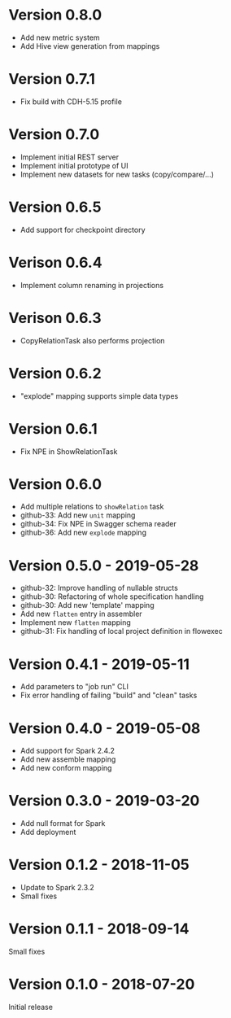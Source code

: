# Version 0.8.0
* Add new metric system
* Add Hive view generation from mappings

# Version 0.7.1
* Fix build with CDH-5.15 profile

# Version 0.7.0
* Implement initial REST server
* Implement initial prototype of UI
* Implement new datasets for new tasks (copy/compare/...)

# Version 0.6.5
* Add support for checkpoint directory

# Verison 0.6.4
* Implement column renaming in projections

# Verison 0.6.3
* CopyRelationTask also performs projection

# Version 0.6.2
* "explode" mapping supports simple data types

# Version 0.6.1
* Fix NPE in ShowRelationTask

# Version 0.6.0

* Add multiple relations to `showRelation` task
* github-33: Add new `unit` mapping
* github-34: Fix NPE in Swagger schema reader
* github-36: Add new `explode` mapping

# Version 0.5.0 - 2019-05-28

* github-32: Improve handling of nullable structs
* github-30: Refactoring of whole specification handling
* github-30: Add new 'template' mapping
* Add new `flatten` entry in assembler
* Implement new `flatten` mapping
* github-31: Fix handling of local project definition in flowexec


# Version 0.4.1 - 2019-05-11

* Add parameters to "job run" CLI
* Fix error handling of failing "build" and "clean" tasks


# Version 0.4.0 - 2019-05-08

* Add support for Spark 2.4.2
* Add new assemble mapping
* Add new conform mapping


# Version 0.3.0 - 2019-03-20

* Add null format for Spark
* Add deployment


# Version 0.1.2 - 2018-11-05

* Update to Spark 2.3.2
* Small fixes


# Version 0.1.1 - 2018-09-14

Small fixes


# Version 0.1.0 - 2018-07-20

Initial release
